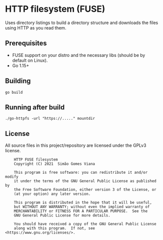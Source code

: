 # HTTP filesystem (FUSE)

Uses directory listings to build a directory structure and downloads the files using HTTP as you read them.

## Prerequisites

 - FUSE support on your distro and the necessary libs (should be by default on Linux).
 - Go 1.15+

## Building

```
go build
```

## Running after build

```
./go-httpfs -url "https://....." mountdir
```

## License

All source files in this project/repository are licensed under the GPLv3 license.

```
    HTTP FUSE filesystem
    Copyright (C) 2021  Simão Gomes Viana

    This program is free software: you can redistribute it and/or modify
    it under the terms of the GNU General Public License as published by
    the Free Software Foundation, either version 3 of the License, or
    (at your option) any later version.

    This program is distributed in the hope that it will be useful,
    but WITHOUT ANY WARRANTY; without even the implied warranty of
    MERCHANTABILITY or FITNESS FOR A PARTICULAR PURPOSE.  See the
    GNU General Public License for more details.

    You should have received a copy of the GNU General Public License
    along with this program.  If not, see <https://www.gnu.org/licenses/>.
```

